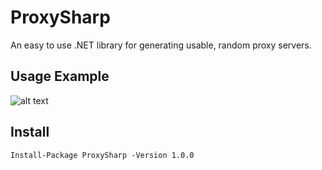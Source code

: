 # ProxySharp
An easy to use .NET library for generating usable, random proxy servers.
## Usage Example
![alt text](https://i.imgur.com/6sX9yXG.png)
## Install
`Install-Package ProxySharp -Version 1.0.0`
